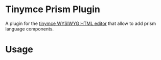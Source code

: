 # Tinymce Prism Plugin

A plugin for the [tinymce WYSIWYG HTML editor](https://www.tinymce.com/) that allow to add prism language components.

# Usage


#
